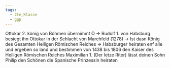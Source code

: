 ```yaml
---
tags:
  - 2te_Klasse
  - ggp
---
```

Ottokar 2. könig von Böhmen übernimmt Ö →
Rudolf 1. von Habsburg besiegt ihn Ottokar in der Schlacht von Marchfeld (1278) →
Ist dasn König des Gesamten Heiligen Römischen Reiches
⇒ Habsburger heiraten enf alle und ergeben so land und bestimmen von 1438 bis 1806 den Kaiser des Heiligen Römischen Reiches
Maximilian 1. (Der letze Riter) lässt deinen Sohn Philip den Schönen die Spanische Prinzessin heiraten

